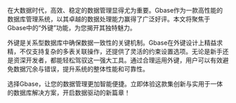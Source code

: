 在大数据时代，高效、稳定的数据管理显得尤为重要。Gbase作为一款高性能的数据库管理系统，以其卓越的数据处理能力赢得了广泛好评。本文将聚焦于Gbase中的“外键”功能，为您揭开其独特魅力。

外键是关系型数据库中确保数据一致性的关键机制。Gbase在外键设计上精益求精，不仅支持复杂的多表关联操作，还提供了灵活的约束设置选项。无论是新手还是资深开发者，都能轻松驾驭这一强大工具。通过合理运用外键，用户可以有效避免数据冗余与错误，提升系统的整体性能和可靠性。

选择Gbase，让您的数据管理更加智能便捷。立即体验这款集创新与实用于一体的数据库解决方案，开启数据驱动的新篇章！